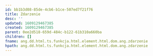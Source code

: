 ```yaml
---
id: bb1b3d08-85de-4cb6-b1ce-507ed7f21f76
title: Zdarzenie
desc: ''
updated: 1609129467385
created: 1609129467385
parent: 0ee2d518-659d-484c-b122-61b310a660ba
children: []
fname: ang.dd.html.ts.funkcja.html.element.html.dom.ang.zdarzenie
hpath: ang.dd.html.ts.funkcja.html.element.html.dom.ang.zdarzenie
---
```



